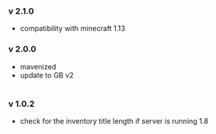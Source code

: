 ### v 2.1.0
- compatibility with minecraft 1.13

### v 2.0.0
- mavenized
- update to GB v2

# 

### v 1.0.2
- check for the inventory title length if server is running 1.8
